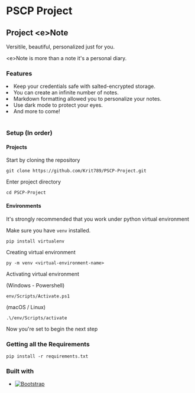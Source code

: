# PSCP Project
## Project &lt;e&gt;Note

Versitile, beautiful, personalized just for you.

&lt;e&gt;Note is more than a note it's a personal diary.

### Features 
<li>Keep your credentials safe with salted-encrypted storage.</li>
<li>You can create an infinite number of notes.</li>
<li>Markdown formatting allowed you to personalize your notes.</li>
<li>Use dark mode to protect your eyes.</li>
<li>And more to come!</li>

<br>

### Setup (In order)
#### <b>Projects</b>
Start by cloning the repository

    git clone https://github.com/Krit789/PSCP-Project.git

Enter project directory

    cd PSCP-Project

#### <b>Environments</b>
It's strongly recommended that you work under python virtual environment

Make sure you have <code>venv</code> installed.

    pip install virtualenv

Creating virtual environment

    py -m venv <virtual-environment-name>

Activating virtual environment

(Windows - Powershell)

    env/Scripts/Activate.ps1

(macOS / Linux)

    .\/env/Scripts/activate

Now you're set to begin the next step<br />

### <b>Getting all the Requirements</b>

    pip install -r requirements.txt

### Built with
* [![Bootstrap][Bootstrap.com]][Bootstrap-url]


[Bootstrap.com]: https://img.shields.io/badge/Bootstrap-563D7C?style=for-the-badge&logo=bootstrap&logoColor=white
[Bootstrap-url]: https://getbootstrap.com